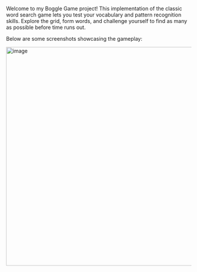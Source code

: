 Welcome to my Boggle Game project! This implementation of the classic word search game lets you test your vocabulary and pattern recognition skills. Explore the grid, form words, and challenge yourself to find as many as possible before time runs out.

Below are some screenshots showcasing the gameplay:




<img width="593" alt="image" src="https://github.com/user-attachments/assets/48231075-5f51-4fce-ab7d-94b7b23682b0">
